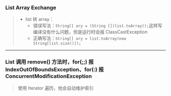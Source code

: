 ### List Array Exchange
>- list 转 array： 
>   - 错误写法：`String[] ary = (String [])list.toArray();`这样写编译没有什么问题，但是运行时会报 ClassCastException
>   - 正确写法：`String[] ary = list.toArray(new String[list.size()]);`
------------------
### List 调用 remove() 方法时，for(;;) 报 IndexOutOfBoundsException、for(:) 报 ConcurrentModificationException
> 使用 Iterator 遍历，他会自动维护索引
